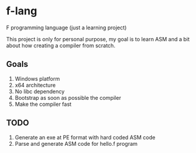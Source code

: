 # f-lang
F programming language (just a learning project)

This project is only for personal purpose, my goal is to learn ASM and a bit about how creating a compiler from scratch.

## Goals
1. Windows platform
1. x64 architecture
1. No libc dependency
1. Bootstrap as soon as possible the compiler
1. Make the compiler fast

## TODO
1. Generate an exe at PE format with hard coded ASM code
1. Parse and generate ASM code for hello.f program
